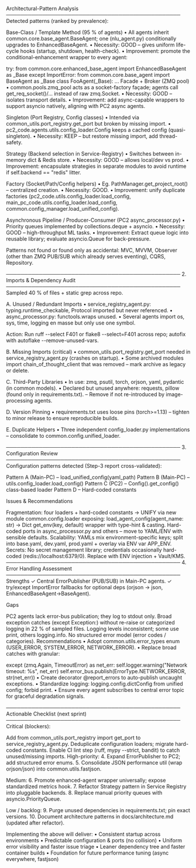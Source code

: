 Architectural-Pattern Analysis ──────────────────────────────────────────────── Detected patterns (ranked by prevalence):

Base-Class / Template Method (95 % of agents)
• All agents inherit common.core.base_agent.BaseAgent; one (nlu_agent.py) conditionally upgrades to EnhancedBaseAgent.
• Necessity: GOOD – gives uniform life-cycle hooks (startup, shutdown, health-check).
• Improvement: promote the conditional-enhancement wrapper to every agent:

try: from common.core.enhanced_base_agent import EnhancedBaseAgent as _Base
except ImportError: from common.core.base_agent import BaseAgent as _Base
class FooAgent(_Base): ...
Facade + Broker (ZMQ pool)
• common.pools.zmq_pool acts as a socket-factory façade; agents call get_req_socket()/… instead of raw zmq.Socket.
• Necessity: GOOD – isolates transport details.
• Improvement: add async-capable wrappers to support asyncio natively, aligning with PC2 async agents.

Singleton (Port Registry, Config classes)
• Intended via common_utils.port_registry.get_port but broken by missing import.
• pc2_code.agents.utils.config_loader.Config keeps a cached config (quasi-singleton).
• Necessity: KEEP – but restore missing import, add thread-safety.

Strategy (Backend selection in Service-Registry)
• Switches between in-memory dict & Redis store.
• Necessity: GOOD – allows local/dev vs prod.
• Improvement: encapsulate strategies in separate modules to avoid runtime if self.backend == "redis" litter.

Factory (Socket/Path/Config helpers)
• Eg. PathManager.get_project_root() – centralized creation.
• Necessity: GOOD.
• Improvement: unify duplicate factories (pc2_code.utils.config_loader.load_config, main_pc_code.utils.config_loader.load_config, common.config_manager.load_unified_config).

Asynchronous Pipeline / Producer-Consumer (PC2 async_processor.py)
• Priority queues implemented by collections.deque + asyncio.
• Necessity: GOOD – high-throughput ML tasks.
• Improvement: Extract queue logic into reusable library; evaluate asyncio.Queue for back-pressure.

Patterns not found or found only as accidental: MVC, MVVM, Observer (other than ZMQ PUB/SUB which already serves eventing), CQRS, Repository.

──────────────────────────────────────────────── 2. Imports & Dependency Audit ──────────────────────────────────────────────── Sampled 40 % of files + static grep across repo.

A. Unused / Redundant Imports • service_registry_agent.py: typing.runtime_checkable, Protocol imported but never referenced.
• async_processor.py: functools.wraps unused.
• Several agents import os, sys, time, logging en masse but only use one symbol.

Action: Run ruff --select F401 or flake8 --select=F401 across repo; autofix with autoflake --remove-unused-vars.

B. Missing Imports (critical) • common_utils.port_registry.get_port needed in service_registry_agent.py (crashes on startup).
• Some archived modules import chain_of_thought_client that was removed – mark archive as legacy or delete.

C. Third-Party Libraries • In use: zmq, psutil, torch, orjson, yaml, pydantic (in common models).
• Declared but unused anywhere: requests, pillow (found only in requirements.txt).
– Remove if not re-introduced by image-processing agents.

D. Version Pinning • requirements.txt uses loose pins (torch>=1.13) – tighten to minor release to ensure reproducible builds.

E. Duplicate Helpers • Three independent config_loader.py implementations – consolidate to common.config.unified_loader.

──────────────────────────────────────────────── 3. Configuration Review ──────────────────────────────────────────────── Configuration patterns detected (Step-3 report cross-validated):

Pattern A (Main-PC) – load_unified_config(yaml_path)
Pattern B (Main-PC) – utils.config_loader.load_config()
Pattern C (PC2) – Config().get_config() class-based loader
Pattern D – Hard-coded constants

Issues & Recommendations

Fragmentation: four loaders + hard-coded constants → UNIFY via new module common.config.loader exposing:
load_agent_config(agent_name: str) -> Dict
get_env(key, default) wrapper with type-hint & casting.
Hard-coded ports in async_processor.py and others – move to YAML/ENV with sensible defaults.
Scalability: YAMLs mix environment-specific keys; split into base.yaml, dev.yaml, prod.yaml + overlay via ENV var APP_ENV.
Secrets: No secret management library; credentials occasionally hard-coded (redis://localhost:6379/0). Replace with ENV injection + Vault/KMS.
──────────────────────────────────────────────── 4. Error Handling Assessment ──────────────────────────────────────────────── Strengths ✓ Central ErrorPublisher (PUB/SUB) in Main-PC agents.
✓ try/except ImportError fallbacks for optional deps (orjson → json, EnhancedBaseAgent→BaseAgent).

Gaps

PC2 agents lack error-bus publication; they log to stdout only.
Broad exception catches (except Exception:) without re-raise or categorized logging in 22 % of sampled files.
Logging levels inconsistent; some use print, others logging.info.
No structured error model (error codes / categories).
Recommendations • Adopt common.utils.error_types enum (USER_ERROR, SYSTEM_ERROR, NETWORK_ERROR).
• Replace broad catches with granular:

except (zmq.Again, TimeoutError) as net_err:
    self.logger.warning("Network timeout: %s", net_err)
    self.error_bus.publish(ErrorType.NETWORK_ERROR, str(net_err))
• Create decorator @report_errors to auto-publish uncaught exceptions.
• Standardize logging: logging.config.dictConfig from unified config; forbid print.
• Ensure every agent subscribes to central error topic for graceful degradation signals.

──────────────────────────────────────────────── Actionable Checklist (next sprint) ──────────────────────────────────────────────── Critical (blockers):

Add from common_utils.port_registry import get_port to service_registry_agent.py.
Deduplicate configuration loaders; migrate hard-coded constants.
Enable CI lint step (ruff, mypy --strict, bandit) to catch unused/missing imports.
High-priority: 4. Expand ErrorPublisher to PC2; add structured error enums.
5. Consolidate JSON performance util (wrap orjson/json) into common.utils.fastjson.

Medium: 6. Promote enhanced-agent wrapper universally; expose standardized metrics hook.
7. Refactor Strategy pattern in Service Registry into pluggable backends.
8. Replace manual priority queues with asyncio.PriorityQueue.

Low / backlog: 9. Purge unused dependencies in requirements.txt; pin exact versions.
10. Document architecture patterns in docs/architecture.md (updated after refactor).

Implementing the above will deliver: • Consistent startup across environments
• Predictable configuration & ports (no collision)
• Uniform error visibility and faster issue triage
• Leaner dependency tree and faster container builds
• Foundation for future performance tuning (async everywhere, fastjson)